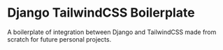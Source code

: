 # Django TailwindCSS Boilerplate
A boilerplate of integration between Django and TailwindCSS made from scratch for future personal projects.


